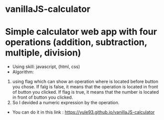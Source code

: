 # vanillaJS-calculator
# Simple calculator web app with four operations (addition, subtraction, multiple, division)

- Using skill: javascript, (html, css)
- Algorithm:

1. using flag which can show an operation where is located before button you chose.
  If falg is false, it means that the operation is located in front of button you clicked.
  If flag is true, it means that the number is located in front of button you clicked.
2. So I devided a numeric expression by the operation.

- You can do it in this link : https://yule93.github.io/vanillaJS-calculator
